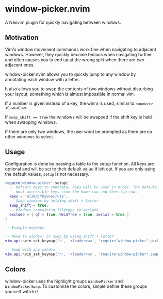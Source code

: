 # window-picker.nvim

A Neovim plugin for quickly navigating between windows.

## Motivation

Vim's window movement commands work fine when navigating to adjacent windows.
However, they quickly become tedious when navigating further and often causes
you to end up at the wrong split when there are two adjacent ones.

window-picker.nvim allows you to quickly jump to any window by annotating each
window with a letter.

It also allows you to swap the contents of two windows without disturbing your
layout, something which is almost impossible in normal vim.

If a number is given instead of a key, the winnr is used, similar to `<number><C-w><C-w>`

If `swap_shift == true` the windows will be swapped if the shift key is held
when swapping windows.

If there are only two windows, the user wont be prompted as there are no other
windows to select.

## Usage

Configuration is done by passing a table to the setup function. All keys are
optional and will be set to their default value if left out. If you are only
using the default values, `setup` is not necessary.
```lua
require'window-picker'.setup{
  -- Default keys to annotate, keys will be used in order. The default uses the
  -- most accessible keys from the home row and then top row.
  keys = 'alskdjfhgwoeiruty',
  -- Swap windows by holding shift + letter
  swap_shift = true,
  -- Windows containing filetype to exclude
  exclude = { qf = true, NvimTree = true, aerial = true }
}

-- Example keymaps

-- Move to window, or swap by using shift + letter
vim.api.nvim_set_keymap('n', '<leader>ww', 'require"window-picker".pick()')

-- Swap with any window
vim.api.nvim_set_keymap('n', '<leader>ws', 'require"window-picker".swap()')
```

## Colors
window-picker uses the highlight groups `WindowPicker` and `WindowPickerSwap`.
To customize the colors, simple define these groups yourself with `hi!`
